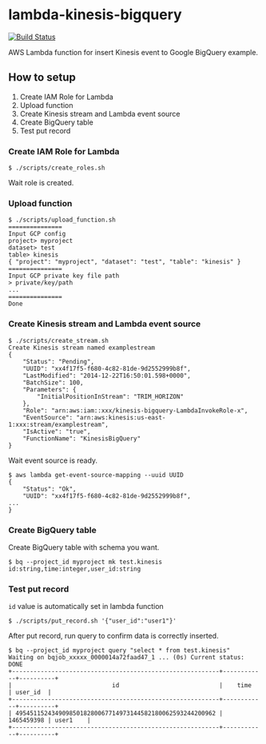 # lambda-kinesis-bigquery

[![Build Status](https://travis-ci.org/hakobera/lambda-kinesis-bigquery.svg)](https://travis-ci.org/hakobera/lambda-kinesis-bigquery)

AWS Lambda function for insert Kinesis event to Google BigQuery example.

## How to setup

1. Create IAM Role for Lambda
2. Upload function
3. Create Kinesis stream and Lambda event source
4. Create BigQuery table
5. Test put record

### Create IAM Role for Lambda

```
$ ./scripts/create_roles.sh
```

Wait role is created.

### Upload function

```
$ ./scripts/upload_function.sh
===============
Input GCP config
project> myproject
dataset> test
table> kinesis
{ "project": "myproject", "dataset": "test", "table": "kinesis" }
===============
Input GCP private key file path
> private/key/path
...
===============
Done
```

### Create Kinesis stream and Lambda event source

```
$ ./scripts/create_stream.sh
Create Kinesis stream named examplestream
{
    "Status": "Pending",
    "UUID": "xx4f17f5-f680-4c82-81de-9d2552999b8f",
    "LastModified": "2014-12-22T16:50:01.598+0000",
    "BatchSize": 100,
    "Parameters": {
        "InitialPositionInStream": "TRIM_HORIZON"
    },
    "Role": "arn:aws:iam::xxx/kinesis-bigquery-LambdaInvokeRole-x",
    "EventSource": "arn:aws:kinesis:us-east-1:xxx:stream/examplestream",
    "IsActive": "true",
    "FunctionName": "KinesisBigQuery"
}
```

Wait event source is ready.

```
$ aws lambda get-event-source-mapping --uuid UUID
{
    "Status": "Ok",
    "UUID": "xx4f17f5-f680-4c82-81de-9d2552999b8f",
...
}

```

### Create BigQuery table

Create BigQuery table with schema you want.

```
$ bq --project_id myproject mk test.kinesis id:string,time:integer,user_id:string
```

### Test put record

`id` value is automatically set in lambda function

```
$ ./scripts/put_record.sh '{"user_id":"user1"}'
```

After put record, run query to confirm data is correctly inserted.

```
$ bq --project_id myproject query "select * from test.kinesis"
Waiting on bqjob_xxxxx_0000014a72faad47_1 ... (0s) Current status: DONE
+----------------------------------------------------------+------------+----------+
|                            id                            |    time    | user_id  |
+----------------------------------------------------------+------------+----------+
| 49545115243490985018280067714973144582180062593244200962 | 1465459398 | user1    |
+----------------------------------------------------------+------------+----------+
```

